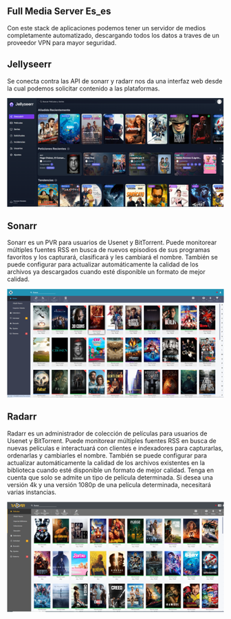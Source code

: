 ## Full Media Server Es_es
Con este stack de aplicaciones podemos tener un servidor de medios completamente automatizado, descargando todos los datos a traves de un proveedor VPN para mayor seguridad.

## Jellyseerr
Se conecta contra las API de sonarr y radarr nos da una interfaz web desde la cual podemos solicitar contenido a las plataformas.

![alt text](image.png)

## Sonarr
Sonarr es un PVR para usuarios de Usenet y BitTorrent. Puede monitorear múltiples fuentes RSS en busca de nuevos episodios de sus programas favoritos y los capturará, clasificará y les cambiará el nombre. También se puede configurar para actualizar automáticamente la calidad de los archivos ya descargados cuando esté disponible un formato de mejor calidad.

![alt text](image-1.png)

## Radarr
Radarr es un administrador de colección de películas para usuarios de Usenet y BitTorrent. Puede monitorear múltiples fuentes RSS en busca de nuevas películas e interactuará con clientes e indexadores para capturarlas, ordenarlas y cambiarles el nombre. También se puede configurar para actualizar automáticamente la calidad de los archivos existentes en la biblioteca cuando esté disponible un formato de mejor calidad. Tenga en cuenta que solo se admite un tipo de película determinada. Si desea una versión 4k y una versión 1080p de una película determinada, necesitará varias instancias.

![alt text](image-2.png)
